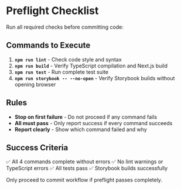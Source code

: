 # Preflight Checklist

Run all required checks before committing code:

## Commands to Execute

1. **`npm run lint`** - Check code style and syntax
2. **`npm run build`** - Verify TypeScript compilation and Next.js build
3. **`npm run test`** - Run complete test suite  
4. **`npm run storybook -- --no-open`** - Verify Storybook builds without opening browser

## Rules

- **Stop on first failure** - Do not proceed if any command fails
- **All must pass** - Only report success if every command succeeds
- **Report clearly** - Show which command failed and why

## Success Criteria

✅ All 4 commands complete without errors
✅ No lint warnings or TypeScript errors
✅ All tests pass
✅ Storybook builds successfully

Only proceed to commit workflow if preflight passes completely.